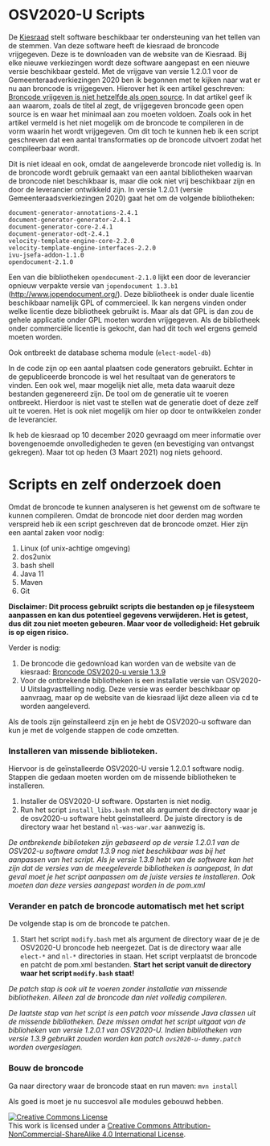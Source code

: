 # OSV2020-U Scripts

De [Kiesraad](https://www.kiesraad.nl) stelt software beschikbaar ter ondersteuning van het tellen van de stemmen.
Van deze software heeft de kiesraad de broncode vrijgegeven.
Deze is te downloaden van de website van de Kiesraad.
Bij elke nieuwe verkiezingen wordt deze software aangepast en een nieuwe versie beschikbaar gesteld.
Met de vrijgave van versie 1.2.0.1 voor de Gemeenteraadverkiezingen 2020 ben ik begonnen met te kijken naar wat er nu aan broncode is vrijgegeven.
Hierover het ik een artikel geschreven: [Broncode vrijgeven is niet hetzelfde als open source](https://opensource.pleio.nl/blog/view/3e779adf-680f-4588-b750-fd3318aaf0da/broncode-vrijgeven-is-niet-hetzelfde-als-open-source-over-osv2020-u-van-de-kiesraad).
In dat artikel geef ik aan waarom, zoals de titel al zegt, de vrijgegeven broncode geen open source is
en waar het minimaal aan zou moeten voldoen.
Zoals ook in het artikel vermeld is het niet mogelijk om de broncode te compileren in de vorm waarin het wordt vrijgegeven.
Om dit toch te kunnen heb ik een script geschreven dat een aantal transformaties op de broncode uitvoert zodat het compileerbaar wordt.

Dit is niet ideaal en ook, omdat de aangeleverde broncode niet volledig is.
In de broncode wordt gebruik gemaakt van een aantal bibliotheken waarvan de broncode niet beschikbaar is,
maar die ook niet vrij beschikbaar zijn en door de leverancier ontwikkeld zijn.
In versie 1.2.0.1 (versie Gemeenteraadsverkiezingen 2020) gaat het om de volgende bibliotheken:
```
document-generator-annotations-2.4.1
document-generator-generator-2.4.1
document-generator-core-2.4.1
document-generator-odt-2.4.1
velocity-template-engine-core-2.2.0
velocity-template-engine-interfaces-2.2.0
ivu-jsefa-addon-1.1.0
opendocument-2.1.0
```

Een van die bibliotheken `opendocument-2.1.0` lijkt een door de leverancier opnieuw verpakte versie van `jopendocument 1.3.b1` (http://www.jopendocument.org/).
Deze bibliotheek is onder duale licentie beschikbaar namelijk GPL of commercieel.
Ik kan nergens vinden onder welke licentie deze bibliotheek gebruikt is.
Maar als dat GPL is dan zou de gehele applicatie onder GPL moeten worden vrijgegeven.
Als de bibliotheek onder commerciële licentie is gekocht, dan had dit toch wel ergens gemeld moeten worden.

Ook ontbreekt de database schema module (`elect-model-db`)

In de code zijn op een aantal plaatsen code generators gebruikt.
Echter in de gepubliceerde broncode is wel het resultaat van de generators te vinden.
Een ook wel, maar mogelijk niet alle, meta data waaruit deze bestanden gegenereerd zijn.
De tool om de generatie uit te voeren ontbreekt.
Hierdoor is niet vast te stellen wat de generatie doet of deze zelf uit te voeren.
Het is ook niet mogelijk om hier op door te ontwikkelen zonder de leverancier.

Ik heb de kiesraad op 10 december 2020 gevraagd om meer informatie over bovengenoemde onvolledigheden te geven (en bevestiging van ontvangst gekregen).
Maar tot op heden (3 Maart 2021) nog niets gehoord.

# Scripts en zelf onderzoek doen

Omdat de broncode te kunnen analyseren is het gewenst om de software te kunnen compileren.
Omdat de broncode niet door derden mag worden verspreid heb ik een script geschreven dat de broncode omzet.
Hier zijn een aantal zaken voor nodig:
1. Linux (of unix-achtige omgeving)
1. dos2unix
1. bash shell
1. Java 11
1. Maven
1. Git

**Disclaimer: Dit process gebruikt scripts die bestanden op je filesysteem aanpassen en kan dus potentieel gegevens verwijderen. Het is getest, dus dit zou niet moeten gebeuren. Maar voor de volledigheid: Het gebruik is op eigen risico.**


Verder is nodig:
1. De broncode die gedownload kan worden van de website van de kiesraad: [Broncode OSV2020-u versie 1.3.9](https://www.kiesraad.nl/adviezen-en-publicaties/formulieren/2021/02/01/broncode-osv2020-u)
1. Voor de ontbrekende bibliotheken is een installatie versie van OSV2020-U Uitslagvasttelling nodig. Deze versie was eerder 
beschikbaar op aanvraag, maar op de website van de kiesraad lijkt deze alleen via cd te worden aangeleverd. 


Als de tools zijn geïnstalleerd zijn en je hebt de OSV2020-u software dan kun je met de volgende stappen de code omzetten.

### Installeren van missende biblioteken.
Hiervoor is de geïnstalleerde OSV2020-U versie 1.2.0.1 software nodig.
Stappen die gedaan moeten worden om de missende bibliotheken te installeren.
1. Installer de OSV2020-U software. Opstarten is niet nodig.
1. Run het script `install_libs.bash` met als argument de directory waar je de osv2020-u software hebt geinstalleerd.
De juiste directory is de directory waar het bestand `nl-was-war.war` aanwezig is.

*De ontbrekende biblioteken zijn gebaseerd op de versie 1.2.0.1 van de OSV202-u software omdat 1.3.9 nog niet beschikbaar was bij het aanpassen van het script.
Als je versie 1.3.9 hebt van de software kan het zijn dat de versies van de meegeleverde bibliotheken is aangepast,
In dat geval moet je het script aanpassen om de juiste versies te installeren.
Ook moeten dan deze versies aangepast worden in de pom.xml*

### Verander en patch de broncode automatisch met het script
De volgende stap is om de broncode te patchen.
1. Start het script `modify.bash` met als argument de directory waar de je de OSV2020-U broncode heb neergezet.
Dat is de directory waar alle `elect-*` and `nl-*` directories in staan.
Het script verplaatst de broncode en patcht de pom.xml bestanden.
**Start het script vanuit de directory waar het script `modify.bash` staat!**

*De patch stap is ook uit te voeren zonder installatie van missende bibliotheken.
Alleen zal de broncode dan niet volledig compileren.*

*De laatste stap van het script is een patch voor missende Java classen uit de missende bibliotheken.
Deze missen omdat het script uitgaat van de biblioheken van versie 1.2.0.1 van OSV2020-U.
Indien bibliotheken van versie 1.3.9 gebruikt zouden worden kan patch `ovs2020-u-dummy.patch` worden overgeslagen.*

### Bouw de broncode
Ga naar directory waar de broncode staat en run maven:
`mvn install`

Als goed is moet je nu succesvol alle modules gebouwd hebben.

<a rel="license" href="http://creativecommons.org/licenses/by-nc-sa/4.0/"><img alt="Creative Commons License" style="border-width:0" src="https://i.creativecommons.org/l/by-nc-sa/4.0/88x31.png" /></a><br />This work is licensed under a <a rel="license" href="http://creativecommons.org/licenses/by-nc-sa/4.0/">Creative Commons Attribution-NonCommercial-ShareAlike 4.0 International License</a>.
